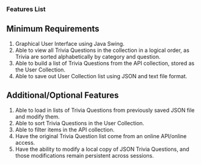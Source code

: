 ### Features List

## Minimum Requirements
1. Graphical User Interface using Java Swing.
2. Able to view all Trivia Questions in the collection in a logical order, as Trivia are sorted alphabetically by category and question.
3. Able to build a list of Trivia Questions from the API collection, stored as the User Collection.
4. Able to save out User Collection list using JSON and text file format.

## Additional/Optional Features
1. Able to load in lists of Trivia Questions from previously saved JSON file and modify them.
2. Able to sort Trivia Questions in the User Collection.
3. Able to filter items in the API collection.
4. Have the original Trivia Question list come from an online API/online access.
5. Have the ability to modify a local copy of JSON Trivia Questions, and those modifications remain persistent across sessions.




